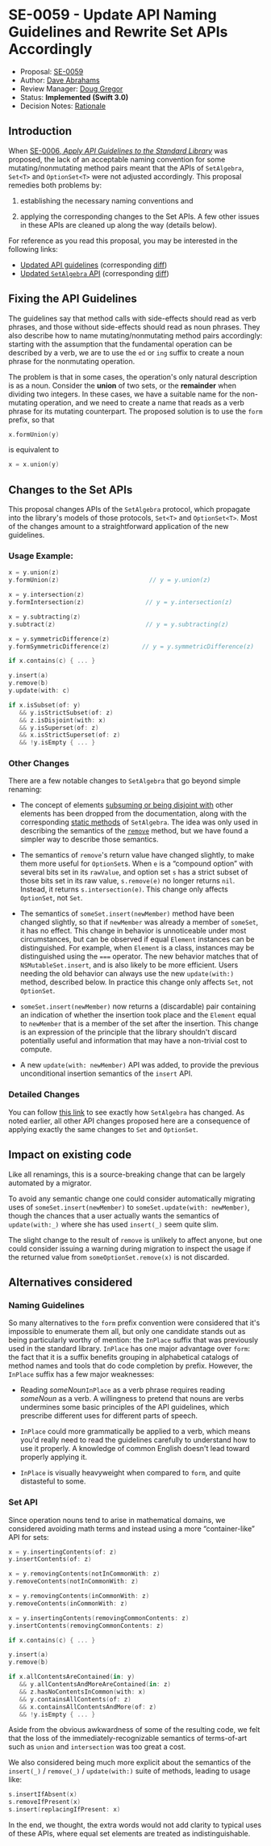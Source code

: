 # SE-0059 - Update API Naming Guidelines and Rewrite Set APIs Accordingly

* Proposal: [SE-0059](0059-updated-set-apis.md)
* Author: [Dave Abrahams](https://github.com/dabrahams)
* Review Manager: [Doug Gregor](https://github.com/DougGregor)
* Status: **Implemented (Swift 3.0)**
* Decision Notes: [Rationale](https://forums.swift.org/t/accepted-se-0059-update-api-naming-guidelines-and-rewrite-set-apis-accordingly/2251)

## Introduction

When
[SE-0006, *Apply API Guidelines to the Standard Library*](0006-apply-api-guidelines-to-the-standard-library.md)
was proposed, the lack of an acceptable naming convention for some
mutating/nonmutating method pairs meant that the APIs of `SetAlgebra`,
`Set<T>` and `OptionSet<T>` were not adjusted accordingly.  This
proposal remedies both problems by:

1. establishing the necessary naming conventions and 

2. applying the corresponding changes to the Set APIs.  A few other
   issues in these APIs are cleaned up along the way (details below).

For reference as you read this proposal, you may be interested in the
following links:

* [Updated API guidelines](http://dabrahams.github.io/swift-internals/api-design-guidelines) (corresponding [diff](https://github.com/apple/swift-internals/pull/8))
* [Updated `SetAlgebra` API](https://github.com/apple/swift/blob/set-api/stdlib/public/core/SetAlgebra.swift) (corresponding [diff](https://github.com/apple/swift/pull/2002))


## Fixing the API Guidelines

The guidelines say that method calls with side-effects should read
as verb phrases, and those without side-effects should read as noun
phrases.  They also describe how to name mutating/nonmutating method
pairs accordingly: starting with the assumption that the fundamental
operation can be described by a verb, we are to use the `ed` or `ing`
suffix to create a noun phrase for the nonmutating operation.

The problem is that in some cases, the operation's only natural
description is as a noun. Consider the **union** of two sets, or the
**remainder** when dividing two integers.  In these cases, we have a
suitable name for the non-mutating operation, and we need to create a
name that reads as a verb phrase for its mutating counterpart. The
proposed solution is to use the `form` prefix, so that

```swift
x.formUnion(y)
```

is equivalent to

```swift
x = x.union(y)
```

## Changes to the Set APIs

This proposal changes APIs of the `SetAlgebra` protocol, which
propagate into the library's models of those protocols, `Set<T>` and
`OptionSet<T>`.  Most of the changes amount to a straightforward
application of the new guidelines.

### Usage Example:

```swift
x = y.union(z)
y.formUnion(z)                         // y = y.union(z)

x = y.intersection(z)
y.formIntersection(z)                 // y = y.intersection(z)

x = y.subtracting(z)
y.subtract(z)                         // y = y.subtracting(z)

x = y.symmetricDifference(z)
y.formSymmetricDifference(z)         // y = y.symmetricDifference(z)

if x.contains(c) { ... }

y.insert(a)
y.remove(b)
y.update(with: c)

if x.isSubset(of: y) 
   && y.isStrictSubset(of: z)
   && z.isDisjoint(with: x)
   && y.isSuperset(of: z)
   && x.isStrictSuperset(of: z)
   && !y.isEmpty { ... }
```

### Other Changes

There are a few notable changes to `SetAlgebra` that go beyond simple
renaming:

* The concept of elements
  [subsuming or being disjoint with](https://developer.apple.com/library/ios/documentation/Swift/Reference/Swift_SetAlgebraType_Protocol/index.html)
  other elements has been dropped from the documentation, along with
  the corresponding
  [static methods](https://developer.apple.com/library/ios/documentation/Swift/Reference/Swift_SetAlgebraType_Protocol/index.html#//apple_ref/doc/uid/TP40016191-CH1-DontLinkElementID_32)
  of `SetAlgebra`.  The idea was only used in describing the
  semantics of the
  [`remove`](https://developer.apple.com/library/ios/documentation/Swift/Reference/Swift_SetAlgebraType_Protocol/index.html#//apple_ref/swift/intfm/SetAlgebraType/s:FPs14SetAlgebraType6removeFwx7ElementGSqwxS0__)
  method, but we have found a simpler way to describe those semantics.

* The semantics of `remove`'s return value have changed slightly, to
  make them more useful for `OptionSet`s.  When `e` is a “compound
  option” with several bits set in its `rawValue`, and option set `s`
  has a strict subset of those bits set in its raw value,
  `s.remove(e)` no longer returns `nil`.  Instead, it returns
  `s.intersection(e)`.  This change only affects `OptionSet`, not
  `Set`.

* The semantics of `someSet.insert(newMember)` method have been
  changed slightly, so that if `newMember` was already a member of
  `someSet`, it has no effect.  This change in behavior is
  unnoticeable under most circumstances, but can be observed if equal
  `Element` instances can be distinguished.  For example, when
  `Element` is a class, instances may be distinguished using the `===`
  operator.  The new behavior matches that of `NSMutableSet.insert`,
  and is also likely to be more efficient.  Users needing the old
  behavior can always use the new `update(with:)` method, described below.
  In practice this change only affects `Set`, not `OptionSet`.

* `someSet.insert(newMember)` now returns a (discardable) pair
  containing an indication of whether the insertion took place and the
  `Element` equal to `newMember` that is a member of the set after the
  insertion.  This change is an expression of the principle that the
  library shouldn't discard potentially useful and information that
  may have a non-trivial cost to compute.

* A new `update(with: newMember)` API was added, to provide the
  previous unconditional insertion semantics of the `insert` API.

### Detailed Changes

You can follow
[this link](https://github.com/apple/swift/pull/2002/files?diff=split#diff-ad3e45198fdc0c94ad3f05c691813bda)
to see exactly how `SetAlgebra` has changed.  As noted earlier, all
other API changes proposed here are a consequence of applying exactly
the same changes to `Set` and `OptionSet`.

## Impact on existing code

Like all renamings, this is a source-breaking change that can be
largely automated by a migrator.

To avoid any semantic change one could consider automatically
migrating uses of `someSet.insert(newMember)` to `someSet.update(with:
newMember)`, though the chances that a user actually wants the
semantics of `update(with:_)` where she has used `insert(_)` seem
quite slim.

The slight change to the result of `remove` is unlikely to affect
anyone, but one could consider issuing a warning during migration to
inspect the usage if the returned value from `someOptionSet.remove(x)`
is not discarded.

## Alternatives considered

### Naming Guidelines

So many alternatives to the `form` prefix convention were considered
that it's impossible to enumerate them all, but only one candidate
stands out as being particularly worthy of mention: the `InPlace`
suffix that was previously used in the standard library.  `InPlace`
has one major advantage over `form`: the fact that it is a suffix
benefits grouping in alphabetical catalogs of method names and tools
that do code completion by prefix.  However, the `InPlace` suffix has
a few major weaknesses:

* Reading *someNoun*`InPlace` as a verb phrase requires reading
  *someNoun* as a verb. A willingness to pretend that nouns are verbs
  undermines some basic principles of the API guidelines, which
  prescribe different uses for different parts of speech.
  
* `InPlace` could more grammatically be applied to a verb, which means
  you'd really need to read the guidelines carefully to understand how
  to use it properly.  A knowledge of common English doesn't lead
  toward properly applying it.
  
* `InPlace` is visually heavyweight when compared to `form`, and quite
  distasteful to some.
  
### Set API

Since operation nouns tend to arise in mathematical domains, we
considered avoiding math terms and instead using a more
“container-like” API for sets:

```swift
x = y.insertingContents(of: z)
y.insertContents(of: z)

x = y.removingContents(notInCommonWith: z)
y.removeContents(notInCommonWith: z)

x = y.removingContents(inCommonWith: z)
y.removeContents(inCommonWith: z)

x = y.insertingContents(removingCommonContents: z)
y.insertContents(removingCommonContents: z)

if x.contains(c) { ... }

y.insert(a)
y.remove(b)

if x.allContentsAreContained(in: y) 
   && y.allContentsAndMoreAreContained(in: z)
   && z.hasNoContentsInCommon(with: x)
   && y.containsAllContents(of: z)
   && x.containsAllContentsAndMore(of: z)
   && !y.isEmpty { ... }
```

Aside from the obvious awkwardness of some of the resulting code, we
felt that the loss of the immediately-recognizable semantics of
terms-of-art such as `union` and `intersection` was too great a cost.

We also considered being much more explicit about the semantics of the
`insert(_)` / `remove(_)` / `update(with:)` suite of methods, leading
to usage like:

```swift
s.insertIfAbsent(x)
s.removeIfPresent(x)
s.insert(replacingIfPresent: x)
```

In the end, we thought, the extra words would not add clarity to
typical uses of these APIs, where equal set elements are treated as
indistinguishable.

